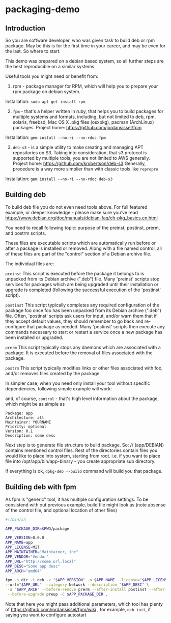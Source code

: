 # packaging-demo

## Introduction

So you are software developer, who was given task to build deb or rpm package. May be this is for the first time in your career,
and may be even for the last.  So where to start.

This demo was prepared on a debian based system, so all further steps are the best reproducible on a similar systems.

Useful tools you might need or benefit from:

1) rpm - package manager for RPM, which will help you to prepare your rpm package on debian system.

Installation: `sudo apt-get install rpm`

2) `fpm`  - that's a helper written in ruby, that helps you to build packages for multiple systems and formats, including, but not limited to deb, rpm, solaris, freebsd, Mac OS X .pkg files (osxpkg), pacman (ArchLinux) packages. Project home:  https://github.com/jordansissel/fpm

Installation: `gem install --no-ri --no-rdoc fpm`

3) `deb-s3` - is a simple utility to make creating and managing APT repositories on S3. Taking into consideration, that s3 protocol is supported by multiple tools, you are not limited to AWS generally. Project home:  https://github.com/krobertson/deb-s3
Generally, procedure is a way more simplier than with classic tools like `reprepro`

Installation: `gem install --no-ri --no-rdoc deb-s3`

## Building deb

To build deb file you do not even need tools above.
For full featured example, or deeper knowledge - please make sure you've read  https://www.debian.org/doc/manuals/debian-faq/ch-pkg_basics.en.html

You need to recall following topic: purpose of the  preinst, postinst, prerm, and postrm scripts.

These files are executable scripts which are automatically run before or after a package is installed or removed. Along with a file named control, all of these files are part of the "control" section of a Debian archive file.

The individual files are:

`preinst`
This script is executed before the package it belongs to is unpacked from its Debian archive (".deb") file. Many 'preinst' scripts stop services for packages which are being upgraded until their installation or upgrade is completed (following the successful execution of the 'postinst' script).

`postinst`
This script typically completes any required configuration of the package foo once foo has been unpacked from its Debian archive (".deb") file. Often, 'postinst' scripts ask users for input, and/or warn them that if they accept default values, they should remember to go back and re-configure that package as needed. Many 'postinst' scripts then execute any commands necessary to start or restart a service once a new package has been installed or upgraded.

`prerm`
This script typically stops any daemons which are associated with a package. It is executed before the removal of files associated with the package.

`postrm`
This script typically modifies links or other files associated with foo, and/or removes files created by the package. 


In simpler case, when you need only install your tool without specific dependencies, following simple example will work:

and, of course, `control` - that's high level information about the package, which might be as simple as 

```
Package: app
Architecture: all
Maintainer: YOURNAME
Priority: optional
Version: 0.1
Description: some desc
```

Next step is to generate file structure to build package.
So: <package name>/<target>/  (app/DEBIAN) contains mentioned control files.
Rest of the directories contain files you would like to place into system, starting from root.
i.e. if you want to place file into /opt/app/bin/app-binary - you create appropriate sub directory.

If everything is ok, `dpkg-deb --build` command will build you that package.

## Building deb with fpm

As fpm is "generic" tool, it has multiple configuration settings. To be consistend with out previous example,
build file might look as (note absense of the control file, and optional location of other files)

```sh
#!/bin/sh

APP_PACKAGE_DIR=$PWD/package

APP_VERSION=0.0.0
APP_NAME=app
APP_LICENSE=MIT
APP_MAINTAINER="Maintainer, inc"
APP_VENDOR="Vendor"
APP_URL="http://some.url.local"
APP_DESC="Some app desc"
APP_ARCH="amd64"

fpm -s dir -t deb -v "$APP_VERSION" -n $APP_NAME --license="$APP_LICENSE" --maintainer="$APP_MAINTAINER" --vendor "$APP_VENDOR" \
--url="$APP_URL" --category Network --description "$APP_DESC" \
 -a "$APP_ARCH" --before-remove prerm --after-install postinst --after-upgrade postup \
 --before-upgrade preup -C $APP_PACKAGE_DIR .
```

Note that here you might pass additional parameters, which tool has plenty of https://github.com/jordansissel/fpm/wiki , for example,
`deb-init`, if saying you want to configure autostart